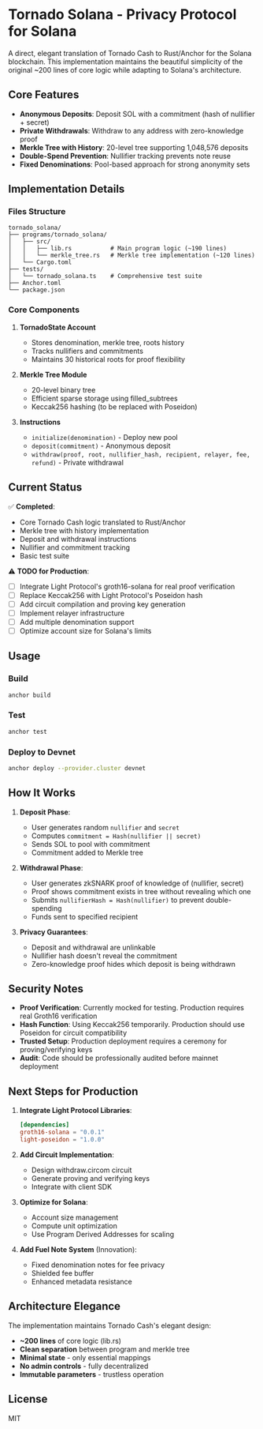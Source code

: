 # Tornado Solana - Privacy Protocol for Solana

A direct, elegant translation of Tornado Cash to Rust/Anchor for the Solana blockchain. This implementation maintains the beautiful simplicity of the original ~200 lines of core logic while adapting to Solana's architecture.

## Core Features

- **Anonymous Deposits**: Deposit SOL with a commitment (hash of nullifier + secret)
- **Private Withdrawals**: Withdraw to any address with zero-knowledge proof
- **Merkle Tree with History**: 20-level tree supporting 1,048,576 deposits
- **Double-Spend Prevention**: Nullifier tracking prevents note reuse
- **Fixed Denominations**: Pool-based approach for strong anonymity sets

## Implementation Details

### Files Structure
```
tornado_solana/
├── programs/tornado_solana/
│   ├── src/
│   │   ├── lib.rs           # Main program logic (~190 lines)
│   │   └── merkle_tree.rs   # Merkle tree implementation (~120 lines)
│   └── Cargo.toml
├── tests/
│   └── tornado_solana.ts    # Comprehensive test suite
├── Anchor.toml
└── package.json
```

### Core Components

1. **TornadoState Account**
   - Stores denomination, merkle tree, roots history
   - Tracks nullifiers and commitments
   - Maintains 30 historical roots for proof flexibility

2. **Merkle Tree Module**
   - 20-level binary tree
   - Efficient sparse storage using filled_subtrees
   - Keccak256 hashing (to be replaced with Poseidon)

3. **Instructions**
   - `initialize(denomination)` - Deploy new pool
   - `deposit(commitment)` - Anonymous deposit
   - `withdraw(proof, root, nullifier_hash, recipient, relayer, fee, refund)` - Private withdrawal

## Current Status

✅ **Completed**:
- Core Tornado Cash logic translated to Rust/Anchor
- Merkle tree with history implementation
- Deposit and withdrawal instructions
- Nullifier and commitment tracking
- Basic test suite

⚠️ **TODO for Production**:
- [ ] Integrate Light Protocol's groth16-solana for real proof verification
- [ ] Replace Keccak256 with Light Protocol's Poseidon hash
- [ ] Add circuit compilation and proving key generation
- [ ] Implement relayer infrastructure
- [ ] Add multiple denomination support
- [ ] Optimize account size for Solana's limits

## Usage

### Build
```bash
anchor build
```

### Test
```bash
anchor test
```

### Deploy to Devnet
```bash
anchor deploy --provider.cluster devnet
```

## How It Works

1. **Deposit Phase**:
   - User generates random `nullifier` and `secret`
   - Computes `commitment = Hash(nullifier || secret)`
   - Sends SOL to pool with commitment
   - Commitment added to Merkle tree

2. **Withdrawal Phase**:
   - User generates zkSNARK proof of knowledge of (nullifier, secret)
   - Proof shows commitment exists in tree without revealing which one
   - Submits `nullifierHash = Hash(nullifier)` to prevent double-spending
   - Funds sent to specified recipient

3. **Privacy Guarantees**:
   - Deposit and withdrawal are unlinkable
   - Nullifier hash doesn't reveal the commitment
   - Zero-knowledge proof hides which deposit is being withdrawn

## Security Notes

- **Proof Verification**: Currently mocked for testing. Production requires real Groth16 verification
- **Hash Function**: Using Keccak256 temporarily. Production should use Poseidon for circuit compatibility
- **Trusted Setup**: Production deployment requires a ceremony for proving/verifying keys
- **Audit**: Code should be professionally audited before mainnet deployment

## Next Steps for Production

1. **Integrate Light Protocol Libraries**:
   ```toml
   [dependencies]
   groth16-solana = "0.0.1"
   light-poseidon = "1.0.0"
   ```

2. **Add Circuit Implementation**:
   - Design withdraw.circom circuit
   - Generate proving and verifying keys
   - Integrate with client SDK

3. **Optimize for Solana**:
   - Account size management
   - Compute unit optimization
   - Use Program Derived Addresses for scaling

4. **Add Fuel Note System** (Innovation):
   - Fixed denomination notes for fee privacy
   - Shielded fee buffer
   - Enhanced metadata resistance

## Architecture Elegance

The implementation maintains Tornado Cash's elegant design:
- **~200 lines** of core logic (lib.rs)
- **Clean separation** between program and merkle tree
- **Minimal state** - only essential mappings
- **No admin controls** - fully decentralized
- **Immutable parameters** - trustless operation

## License

MIT